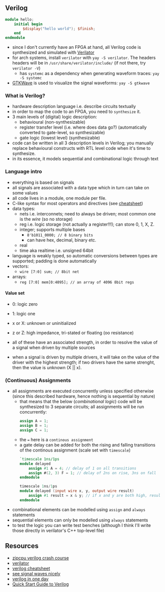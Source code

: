 ## Verilog
```verilog
module hello;
    initial begin
        $display("hello world"); $finish;
    end
endmodule
```

- since I don't currently have an FPGA at hand, all Verilog code is synthesized and simulated with [Verilator](https://www.veripool.org/wiki/verilator)
- for arch systems, install `verilator` with `yay -S verilator`. The headers headers will be in `/usr/share/verilator/include/` (if not there, try `verilator -V`)
    - has `systemc` as a dependency when generating waveform traces: `yay -S systemc`
- [GTKWave](http://gtkwave.sourceforge.net/) is used to visualize the signal waveforms: `yay -S gtkwave`

### What is Verilog?
- hardware description language i.e. describe circuits textually
- in order to map the code to an FPGA, you need to `synthesize` it.
- 3 main levels of (digital) logic description:
    - behavioural (non-synthesizable)
    - register transfer level (i.e. where does data go?) (automatically converted to gate-level, so synthesizable)
    - gate logic (lowest level) (synthesizable)
- code can be written in all 3 description levels in Verilog; you manually replace behavioural constructs with RTL level code when it's time to synthesize.
- in its essence, it models sequential and combinational logic through text

### Language intro
- everything is based on signals
- all signals are associated with a data type which in turn can take on some values
- all code lives in a module, one module per file.
- C-like syntax for most operators and directives (see [cheatsheet](https://marceluda.github.io/rp_dummy/EEOF2018/Verilog_Cheat_Sheet.pdf))
- data types:
    - nets i.e. interconnets; need to always be driven; most common one is the *wire* (so no storage)
    - reg i.e. logic storage (not actually a register!!!); can store 0, 1, X, Z.
    - integer; supports multiple bases
        - `8'b1011_0000; // 8 binary bits`
        - can have hex, decimal, binary etc.
    - real
    - time aka realtime i.e. unsigned 64bit
- language is weakly typed, so automatic conversions between types are supported; padding is done automatically
- vectors:
    - `wire [7:0] sum; // 8bit net`
- arrays:
    - `reg [7:0] mem[0:4095]; // an array of 4096 8bit regs`

#### Value set
- 0: logic zero
- 1: logic one
- x or X: unknown or uninitialized
- z or Z: high impedance, tri-stated or floating (oo resistance)

- all of these have an associated strength, in order to resolve the value of a signal when driven by multiple sources

- when a signal is driven by multiple drivers, it will take on the value of the driver with the highest strength; if two drivers have the same strenght, then the value is unknown (X || x).

### (Continuous) Assignments
- all assignments are executed concurrently unless specified otherwise (since this described hardware, hence nothing is sequential by nature)
    - that means that the below (*combinational logic*) code will be synthesized to 3 separate circuits; all assignments will be run concurrently:
        ```verilog
        assign A = 1;
        assign B = 1;
        assign C = 1;

        ```
    - the `=` here is a `continous assignment`
    - a gate delay can be added for both the rising and falling transitions of the continous assignment (scale set with `timescale`)
        ```verilog
        `timescale 1ns/1ps
        module delayed
            assign #1 A = 4; // delay of 1 on all transitions
            assign #(2, 3) F = 1; // delay of 2ns on rise, 3ns on fall
        endmodule
        ```
        ```verilog
        timescale 1ns/1ps
        module delayed (input wire x, y, output wire result)
            assign #1 result = x & y; // if x and y are both high, result is high 1ns later than then the instant when both become high, and low 1ns later than the instant when one becomes low
        endmodule
        ```
- combinational elements can be modelled using `assign` and `always` statements
- sequential elements can only be modelled using `always` statements
- to test the logic you can write test benches (although I think I'll write those directly in verilator's C++ top-level file)

## Resources
- [zipcpu verilog crash course](https://zipcpu.com/blog/2017/06/21/looking-at-verilator.html)
- [verilator](https://www.veripool.org/wiki/verilator)
- [verilog cheatsheet](https://marceluda.github.io/rp_dummy/EEOF2018/Verilog_Cheat_Sheet.pdf)
- [see signal waves nicely](http://gtkwave.sourceforge.net/)
- [verilog in one day](http://www.asic-world.com/verilog/)
- [Quick Start Guide to Verilog](https://www.springer.com/gp/book/9783030105518)

